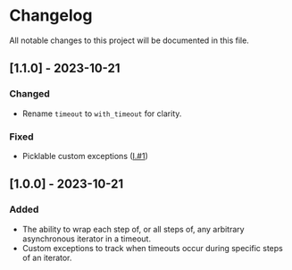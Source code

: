 # Changelog

All notable changes to this project will be documented in this file.

## [1.1.0] - 2023-10-21

### Changed

- Rename `timeout` to `with_timeout` for clarity.

### Fixed

- Picklable custom exceptions ([I.#1](https://github.com/thearchitector/aiter-timeouts/issues/1))

## [1.0.0] - 2023-10-21

### Added

- The ability to wrap each step of, or all steps of, any arbitrary asynchronous iterator in a timeout.
- Custom exceptions to track when timeouts occur during specific steps of an iterator.
